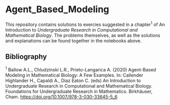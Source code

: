 # Agent_Based_Modeling
This repository contains solutions to exercies suggested in a chapter<sup>1</sup> of An Introduction to _Undergraduate Research in Computational and Mathematical Biology_.
The problems themselves, as well as the solutions and explanations can be found together in the notebooks above.
## Bibliography
<sup>1</sup> Ballow A.L., Chludzinski L.R., Prieto-Langarica A. (2020) Agent-Based Modeling in Mathematical Biology: A Few Examples. In: Callender Highlander H., Capaldi A., Diaz Eaton C. (eds) An Introduction to Undergraduate Research in Computational and Mathematical Biology. Foundations for Undergraduate Research in Mathematics. Birkhäuser, Cham. https://doi.org/10.1007/978-3-030-33645-5_6
